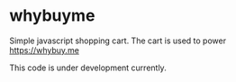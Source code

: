# whybuyme
Simple javascript shopping cart. The cart is used to power https://whybuy.me

This code is under development currently.
